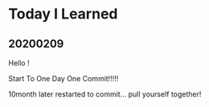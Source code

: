 # Today I Learned

## 20200209



Hello !

Start To One Day One Commit!!!!!

10month later restarted to commit...
	pull yourself together!
